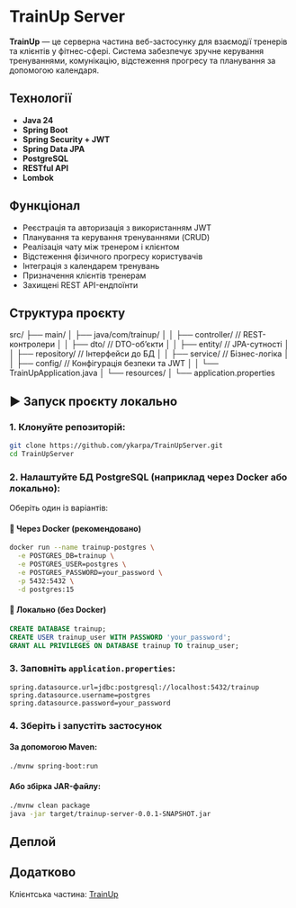 # TrainUp Server

**TrainUp** — це серверна частина веб-застосунку для взаємодії тренерів та клієнтів у фітнес-сфері. Система забезпечує зручне керування тренуваннями, комунікацію, відстеження прогресу та планування за допомогою календаря.

## Технології

- **Java 24**
- **Spring Boot**
- **Spring Security + JWT**
- **Spring Data JPA**
- **PostgreSQL**
- **RESTful API**
- **Lombok**

## Функціонал

- Реєстрація та авторизація з використанням JWT
- Планування та керування тренуваннями (CRUD)
- Реалізація чату між тренером і клієнтом
- Відстеження фізичного прогресу користувачів
- Інтеграція з календарем тренувань
- Призначення клієнтів тренерам
- Захищені REST API-ендпоїнти

## Структура проєкту
src/
├── main/
│ ├── java/com/trainup/
│ │ ├── controller/ // REST-контролери
│ │ ├── dto/ // DTO-об’єкти
│ │ ├── entity/ // JPA-сутності
│ │ ├── repository/ // Інтерфейси до БД
│ │ ├── service/ // Бізнес-логіка
│ │ ├── config/ // Конфігурація безпеки та JWT
│ │ └── TrainUpApplication.java
│ └── resources/
│ └── application.properties

## ▶️ Запуск проєкту локально

### 1. Клонуйте репозиторій:
   ```bash
   git clone https://github.com/ykarpa/TrainUpServer.git
   cd TrainUpServer
   ```

### 2. Налаштуйте БД PostgreSQL (наприклад через Docker або локально):

   Оберіть один із варіантів:

#### 🔹 Через Docker (рекомендовано)

```bash
docker run --name trainup-postgres \
  -e POSTGRES_DB=trainup \
  -e POSTGRES_USER=postgres \
  -e POSTGRES_PASSWORD=your_password \
  -p 5432:5432 \
  -d postgres:15
```

#### 🔹 Локально (без Docker)

```sql
CREATE DATABASE trainup;
CREATE USER trainup_user WITH PASSWORD 'your_password';
GRANT ALL PRIVILEGES ON DATABASE trainup TO trainup_user;
```

### 3. Заповніть `application.properties`:

```properties
spring.datasource.url=jdbc:postgresql://localhost:5432/trainup
spring.datasource.username=postgres
spring.datasource.password=your_password
```

### 4. Зберіть і запустіть застосунок

#### За допомогою Maven:

```bash
./mvnw spring-boot:run
```

#### Або збірка JAR-файлу:

```bash
./mvnw clean package
java -jar target/trainup-server-0.0.1-SNAPSHOT.jar
```

## Деплой

## Додатково
Клієнтська частина: [TrainUp](https://github.com/ykarpa/TrainUpUI)  
